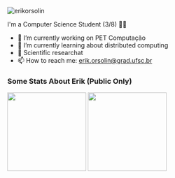 
<p align="left"> <img src="https://komarev.com/ghpvc/?username=erikorsolin" alt="erikorsolin" /> </p>

I'm a Computer Science Student (3/8)  👨‍💻 

- 🔭 I’m currently working on PET Computação  
- 🌱 I’m currently learning about distributed computing
- 🔎 Scientific researchat
- 📫 How to reach me: erik.orsolin@grad.ufsc.br

### Some Stats About Erik (Public Only)
 <div>
  <img height="180em" src="https://github-readme-stats.vercel.app/api?username=erikorsolin&locale=pt-br&show_icons=true&theme=tokyonight&include_all_commits=true&count_private=true"/>
  </a>
  <a href="https://github.com/gabisartori">
  <img height="180em" src="https://github-readme-stats.vercel.app/api/top-langs/?username=erikorsolin&locale=pt-br&layout=compact&langs_count=7&theme=tokyonight"/>
  </a>
</div>




